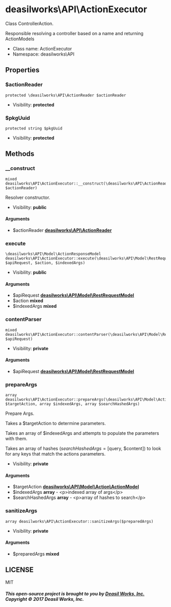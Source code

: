 deasilworks\API\ActionExecutor
===============

Class ControllerAction.

Responsible resolving a controller based
on a name and returning ActionModels


* Class name: ActionExecutor
* Namespace: deasilworks\API





Properties
----------


### $actionReader

    protected \deasilworks\API\ActionReader $actionReader





* Visibility: **protected**


### $pkgUuid

    protected string $pkgUuid





* Visibility: **protected**


Methods
-------


### __construct

    mixed deasilworks\API\ActionExecutor::__construct(\deasilworks\API\ActionReader $actionReader)

Resolver constructor.



* Visibility: **public**


#### Arguments
* $actionReader **[deasilworks\API\ActionReader](deasilworks-API-ActionReader.md)**



### execute

    \deasilworks\API\Model\ActionResponseModel deasilworks\API\ActionExecutor::execute(\deasilworks\API\Model\RestRequestModel $apiRequest, $action, $indexedArgs)





* Visibility: **public**


#### Arguments
* $apiRequest **[deasilworks\API\Model\RestRequestModel](deasilworks-API-Model-RestRequestModel.md)**
* $action **mixed**
* $indexedArgs **mixed**



### contentParser

    mixed deasilworks\API\ActionExecutor::contentParser(\deasilworks\API\Model\RestRequestModel $apiRequest)





* Visibility: **private**


#### Arguments
* $apiRequest **[deasilworks\API\Model\RestRequestModel](deasilworks-API-Model-RestRequestModel.md)**



### prepareArgs

    array deasilworks\API\ActionExecutor::prepareArgs(\deasilworks\API\Model\Action\ActionModel $targetAction, array $indexedArgs, array $searchHashedArgs)

Prepare Args.

Takes a $targetAction to determine parameters.

Takes an array of $indexedArgs and attempts to populate
the parameters with them.

Takes an array of hashes ($searchHashedArgs = [$query, $content])
to look for any keys that match the actions parameters.

* Visibility: **private**


#### Arguments
* $targetAction **[deasilworks\API\Model\Action\ActionModel](deasilworks-API-Model-Action-ActionModel.md)**
* $indexedArgs **array** - &lt;p&gt;indexed array of args&lt;/p&gt;
* $searchHashedArgs **array** - &lt;p&gt;array of hashes to search&lt;/p&gt;



### sanitizeArgs

    array deasilworks\API\ActionExecutor::sanitizeArgs($preparedArgs)





* Visibility: **private**


#### Arguments
* $preparedArgs **mixed**



## LICENSE

MIT

##### This open-source project is brought to you by [Deasil Works, Inc.](http://deasil.works/) Copyright &copy; 2017 Deasil Works, Inc.